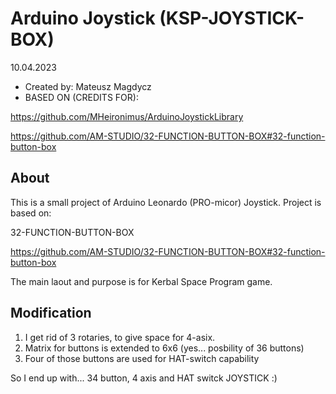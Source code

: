 ﻿Arduino Joystick (KSP-JOYSTICK-BOX)
==============================
10.04.2023
* Created by: Mateusz Magdycz
* BASED ON (CREDITS FOR):

https://github.com/MHeironimus/ArduinoJoystickLibrary

https://github.com/AM-STUDIO/32-FUNCTION-BUTTON-BOX#32-function-button-box


About
-----
This is a small project of Arduino Leonardo (PRO-micor) Joystick.
Project is based on:

32-FUNCTION-BUTTON-BOX

https://github.com/AM-STUDIO/32-FUNCTION-BUTTON-BOX#32-function-button-box
 
The main laout and purpose is for Kerbal Space Program game. 

Modification
------------

1. I get rid of 3 rotaries, to give space for 4-asix.
2. Matrix for buttons is extended to 6x6 (yes... posbility of 36 buttons)
3. Four of those buttons are used for HAT-switch capability

So I end up with... 34 button, 4 axis and HAT switck JOYSTICK :)
